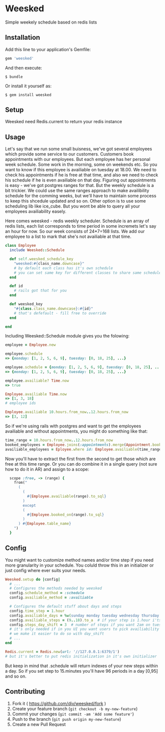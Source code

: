 # Weesked

Simple weekely schedule based on redis lists

## Installation

Add this line to your application's Gemfile:

```ruby
gem 'weesked'
```

And then execute:

    $ bundle

Or install it yourself as:

    $ gem install weesked

## Setup

  Weesked need Redis.current to return your redis instance

## Usage

Let's say that we run some small buisness, we've got several employees which provide some service to our customers. Customers book appointments with our employees. But each employee has her personal week schedule. Some work in the morning, some on weekends etc. So you want to know if this employee is availiable on tuesday at 18.00. We need to check his appointments if he is free at that time, and also we need to check his schedule if he is even availiable on that day. Figuring out appointments is easy - we've got postgres ranges for that. But the weekly schedule is a bit trickier. We could use the same ranges approach to make availibility schedule for the comming weeks, but we'll have to maintain some process to keep this shcedule updated and so on. Other option is to use some scheduling lib like ice_cube. But you wont be able to query all your employees availiability easely.

Here comes weesked - redis weekly scheduler. Schedule is an array of redis lists, each list corresponds to time period in some incremets let's say an hour for now. So our week consists of 24*7=168 lists. We add our employee to a list to mark that she's not availiable at that time.

```ruby
class Employee
  include Weesked::Schedule

  def self.weesked_schedule_key
    "weesked:#{class_name.downcase}"
    # by default each class has it's own schedule
    # you can set same key for different classes to share same schedule
  end

  def id
    # rails got that for you
  end

  def weesked_key
    "#{class.class_name.downcase}:#{id}"
    # that's defefault - fill free to override
  end

end
```

Including Weesked::Schedule module gives you the folowing:

```ruby
employee = Employee.new

employee.schedule
=> {monday: [1, 2, 5, 6, 9], tuesday: [0, 18, 25], ...}

employee.schedule = {monday: [1, 2, 5, 6, 9], tuesday: [0, 18, 25], ...}
=> {monday: [1, 2, 5, 6, 9], tuesday: [0, 18, 25], ...}

employee.availiable? Time.now
=> true

Employee.availiable Time.now
=> [1, 3, 18]
# employee ids

Employee.availiable 10.hours.from_now..12.hours.from_now
=> [3, 12]
```

So if we're using rails with postgres and want to get the employees availiable and without appointments, you might do something like that:

```ruby
time_range = 10.hours.from_now..12.hours.from_now
booked_employees = Employee.joins(:appointments).merge(Appointment.booked_on(time_range))
availiable_employees = Eployee.where id: Employee.availiable(time_range)
```
Now you'll have to extract the first from the second to get those which are free at this time range.
Or you can do combine it in a single query (not sure how to do it in AR) and assign to a scope:

```ruby
  scope :free, -> (range) {
    from("
      (
        (
          #{Employee.availiable(range).to_sql}
        )
        except
        (
          #{Employee.booked_on(range).to_sql}
        )
      ) #{Employee.table_name}
    ")
  }
```

## Config

You might want to customize method names and/or time step if you need more granularity in your schedule.
You coluld throw this in an initializer or just config where ever suits your needs.

```ruby
Weesked.setup do |config|
  # ...
  # Configures the methods needed by weesked
  config.schedule_method = :schedule
  config.availiable_method = :availiable

  # Configures the default stuff about days and steps
  config.time_step = 1.hour
  config.availiable_days = %w(sunday monday tuesday wednesday thursday friday saturday)
  config.availiable_steps = (9..18).to_a  # if your step is 1.hour i'ts typical workours
  config.steps_day_shift = 3  # number of steps if you want 2am on tuesday still be 'on monday'
  # it's only needed if in you UI you want users to pick availiability on monday: from 18pm to 2am
  # we make it easier to do so with day_shift
  # ...
end

Redis.current = Redis.new(url: '//127.0.0.1:6379/1')
# but it's better to put redis initialization in it's own initializer
```
But keep in mind that .schedule will return indexes of your new steps within a day. So if you set step to 15.minutes you'll have 96 periods in a day [0,95] and so on.


## Contributing

1. Fork it ( https://github.com/div/weesked/fork )
2. Create your feature branch (`git checkout -b my-new-feature`)
3. Commit your changes (`git commit -am 'Add some feature'`)
4. Push to the branch (`git push origin my-new-feature`)
5. Create a new Pull Request
